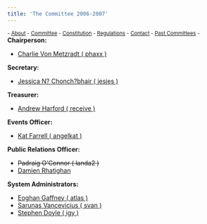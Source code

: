 ```yaml
---
title: 'The Committee 2006-2007'
---
```


 <sub> - [About](../../) - [Committee](../../committee) - [Constitution](../../constitution) - [Regulations](../../regulations) - [Contact](../../contact) - [Past Committees](../../past-committees) -</sub>
<span>**Chairperson:**</span>

*   [Charlie Von Metzradt ( phaxx )](http://www.redbrick.dcu.ie/about/contact/phaxx)

<span>**Secretary:**</span>

*   [Jessica N? Chonch?bhair ( jesjes )](http://www.redbrick.dcu.ie/about/contact/jesjes)

<span>**Treasurer:**</span>

*   [Andrew Harford ( receive )](http://www.redbrick.dcu.ie/about/contact/receive)

<span>**Events Officer:**</span>

*   [Kat Farrell ( angelkat )](http://www.redbrick.dcu.ie/about/contact/angelkat)

<span>**Public Relations Officer:**</span>

*   <span style="text-decoration: line-through;">Padraig O'Connor ( landa2 )</span>
*   [Damien Rhatighan](http://www.redbrick.dcu.ie/about/contact/dano)

<span>**System Administrators:**</span>

*   [Eoghan Gaffney ( atlas )](http://www.redbrick.dcu.ie/about/contact/atlas)
*   [Sarunas Vancevicius ( svan )](http://www.redbrick.dcu.ie/about/contact/svan)
*   [Stephen Doyle ( igy )](http://www.redbrick.dcu.ie/about/contact/igy)